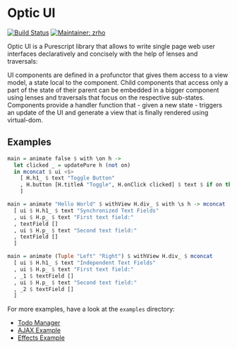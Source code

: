 Optic UI
================

[![Build Status](https://travis-ci.org/zrho/purescript-optic-ui.svg?branch=master)](https://travis-ci.org/zrho/purescript-optic-ui)
[![Maintainer: zrho](https://img.shields.io/badge/maintainer-zrho-lightgrey.svg)](http://github.com/zrho)

Optic UI is a Purescript library that allows to write single page web user
interfaces declaratively and concisely with the help of lenses and traversals:

UI components are defined in a profunctor that gives them access to a view
model, a state local to the component. Child components that access only a part
of the state of their parent can be embedded in a bigger component using lenses
and traversals that focus on the respective sub-states. Components provide a
handler function that - given a new state - triggers an update of the UI and
generate a view that is finally rendered using virtual-dom.


Examples
---------------------

```purescript
main = animate false $ with \on h ->
  let clicked _ = updatePure h (not on)
  in mconcat $ ui <$>
    [ H.h1_ $ text "Toggle Button"
    , H.button [H.titleA "Toggle", H.onClick clicked] $ text $ if on then "On" else "Off"
    ]
```

```purescript
main = animate "Hello World" $ withView H.div_ $ with \s h -> mconcat
  [ ui $ H.h1_ $ text "Synchronized Text Fields"
  , ui $ H.p_ $ text "First text field:"
  , textField []
  , ui $ H.p_ $ text "Second text field:"
  , textField []
  ]
```

```purescript
main = animate (Tuple "Left" "Right") $ withView H.div_ $ mconcat
  [ ui $ H.h1_ $ text "Independent Text Fields"
  , ui $ H.p_ $ text "First text field:"
  , _1 $ textField []
  , ui $ H.p_ $ text "Second text field:"
  , _2 $ textField []
  ]
```

For more examples, have a look at the `examples` directory:

- [Todo Manager](examples/todo/src/Main.purs)
- [AJAX Example](examples/ajax/src/Main.purs)
- [Effects Example](example/effects/src/Main.purs)
